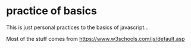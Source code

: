 # practice of basics

This is just personal practices to the basics of javascript...

Most of the stuff comes from https://www.w3schools.com/js/default.asp
